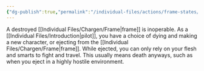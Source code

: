 ```yaml
---
{"dg-publish":true,"permalink":"/individual-files/actions/frame-states/destroyed/"}
---
```


A destroyed [[Individual Files/Chargen/Frame\|frame]] is inoperable. As a [[Individual Files/Introduction\|pilot]], you have a choice of dying and making a new character, or ejecting from the [[Individual Files/Chargen/Frame\|frame]]. While ejected, you can only rely on your flesh and smarts to fight and travel. This usually means death anyways, such as when you eject in a highly hostile environment.